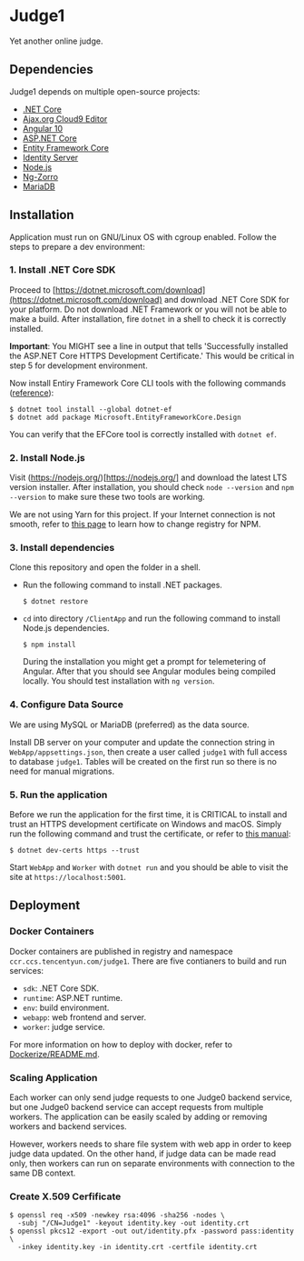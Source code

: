 ﻿# Judge1

Yet another online judge.

## Dependencies

Judge1 depends on multiple open-source projects:

- [.NET Core](https://dotnet.microsoft.com/)
- [Ajax.org Cloud9 Editor](https://ace.c9.io/)
- [Angular 10](https://angular.io/)
- [ASP.NET Core](https://github.com/dotnet/aspnetcore)
- [Entity Framework Core](https://github.com/dotnet/efcore)
- [Identity Server](https://identityserver.io/)
- [Node.js](https://nodejs.org/)
- [Ng-Zorro](https://ng.ant.design/)
- [MariaDB](https://mariadb.org/)

## Installation

Application must run on GNU/Linux OS with cgroup enabled. Follow the steps to prepare a dev environment:

### 1. Install .NET Core SDK

Proceed to [https://dotnet.microsoft.com/download](https://dotnet.microsoft.com/download) and download .NET Core SDK for your platform. Do not download .NET Framework or you will not be able to make a build. After installation, fire `dotnet` in a shell to check it is correctly installed.

**Important**: You MIGHT see a line in output that tells 'Successfully installed the ASP.NET Core HTTPS Development Certificate.' This would be critical in step 5 for development environment.

Now install Entiry Framework Core CLI tools with the following commands ([reference](https://docs.microsoft.com/en-us/ef/core/miscellaneous/cli/dotnet)):

```shell
$ dotnet tool install --global dotnet-ef
$ dotnet add package Microsoft.EntityFrameworkCore.Design
```

You can verify that the EFCore tool is correctly installed with `dotnet ef`.

### 2. Install Node.js

Visit (https://nodejs.org/)[https://nodejs.org/] and download the latest LTS version installer. After installation, you should check `node --version` and `npm --version` to make sure these two tools are working.

We are not using Yarn for this project. If your Internet connection is not smooth, refer to [this page](https://developer.aliyun.com/mirror/NPM) to learn how to change registry for NPM.

### 3. Install dependencies

Clone this repository and open the folder in a shell.

- Run the following command to install .NET packages.
  ```shell
  $ dotnet restore
  ```
- `cd` into directory `/ClientApp` and run the following command to install Node.js dependencies.
  ```shell
  $ npm install
  ```
  During the installation you might get a prompt for telemetering of Angular. After that you should see Angular modules being compiled locally. You should test installation with `ng version`.

### 4. Configure Data Source

We are using MySQL or MariaDB (preferred) as the data source. 

Install DB server on your computer and update the connection string in `WebApp/appsettings.json`, then create a user called `judge1` with full access to database `judge1`. Tables will be created on the first run so there is no need for manual migrations.

### 5. Run the application

Before we run the application for the first time, it is CRITICAL to install and trust an HTTPS development certificate on Windows and macOS. Simply run the following command and trust the certificate, or refer to [this manual](https://docs.microsoft.com/en-us/aspnet/core/security/enforcing-ssl):

```shell
$ dotnet dev-certs https --trust
```

Start `WebApp` and `Worker` with `dotnet run` and you should be able to visit the site at `https://localhost:5001`.

## Deployment

### Docker Containers

Docker containers are published in registry and namespace `ccr.ccs.tencentyun.com/judge1`. There are five contianers to build and run services:

- `sdk`: .NET Core SDK.
- `runtime`: ASP.NET runtime.
- `env`: build environment.
- `webapp`: web frontend and server.
- `worker`: judge service.

For more information on how to deploy with docker, refer to [Dockerize/README.md](Dockerize/README.md).

### Scaling Application

Each worker can only send judge requests to one Judge0 backend service, but one Judge0 backend service can accept requests from multiple workers. The application can be easily scaled by adding or removing workers and backend services.

However, workers needs to share file system with web app in order to keep judge data updated. On the other hand, if judge data can be made read only, then workers can run on separate environments with connection to the same DB context.

### Create X.509 Cerfificate

```shell
$ openssl req -x509 -newkey rsa:4096 -sha256 -nodes \
  -subj "/CN=Judge1" -keyout identity.key -out identity.crt
$ openssl pkcs12 -export -out out/identity.pfx -password pass:identity \
  -inkey identity.key -in identity.crt -certfile identity.crt
```
